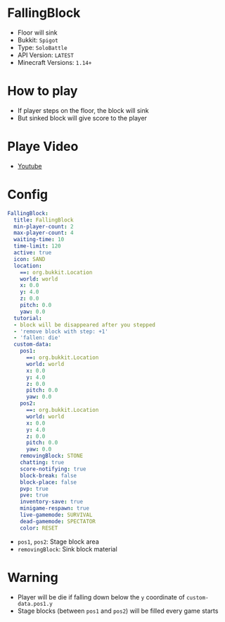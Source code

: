 # FallingBlock
- Floor will sink
- Bukkit: `Spigot` 
- Type: `SoloBattle`
- API Version: `LATEST`
- Minecraft Versions: `1.14+`

# How to play
- If player steps on the floor, the block will sink
- But sinked block will give score to the player

# Playe Video
- [Youtube](https://www.youtube.com/watch?v=f6_GAp6FOVs)

# Config
```yaml
FallingBlock:
  title: FallingBlock
  min-player-count: 2
  max-player-count: 4
  waiting-time: 10
  time-limit: 120
  active: true
  icon: SAND
  location:
    ==: org.bukkit.Location
    world: world
    x: 0.0
    y: 4.0
    z: 0.0
    pitch: 0.0
    yaw: 0.0
  tutorial:
  - block will be disappeared after you stepped
  - 'remove block with step: +1'
  - 'fallen: die'
  custom-data:
    pos1:
      ==: org.bukkit.Location
      world: world
      x: 0.0
      y: 4.0
      z: 0.0
      pitch: 0.0
      yaw: 0.0
    pos2:
      ==: org.bukkit.Location
      world: world
      x: 0.0
      y: 4.0
      z: 0.0
      pitch: 0.0
      yaw: 0.0
    removingBlock: STONE
    chatting: true
    score-notifying: true
    block-break: false
    block-place: false
    pvp: true
    pve: true
    inventory-save: true
    minigame-respawn: true
    live-gamemode: SURVIVAL
    dead-gamemode: SPECTATOR
    color: RESET
```
- `pos1`, `pos2`: Stage block area
- `removingBlock`: Sink block material


# Warning
- Player will be die if falling down below the `y` coordinate of `custom-data.pos1.y`
- Stage blocks (between `pos1` and `pos2`) will be filled every game starts